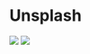 # Unsplash
![](https://raw.githubusercontent.com/makohill/Unsplash/master/IMG_0471.PNG)
![](https://raw.githubusercontent.com/makohill/Unsplash/master/IMG_0470.PNG)
